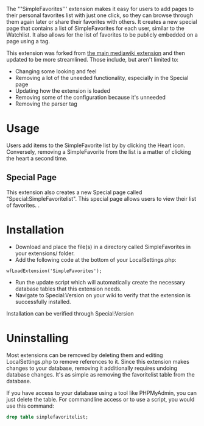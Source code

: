 The '''SimpleFavorites''' extension makes it easy for users to add pages to their personal favorites list with just one click, so they can browse through them again later or share their favorites with others. It creates a new special page that contains a list of SimpleFavorites for each user, similar to the Watchlist. It also allows for the list of favorites to be publicly embedded on a page using a tag.

This extension was forked from
[the main mediawiki extension](https://www.mediawiki.org/wiki/Extension:SimpleFavorites)
and then updated to be more streamlined.  Those include, but aren't limited to:

* Changing some looking and feel
* Removing a lot of the uneeded functionality, especially in the Special page
* Updating how the extension is loaded
* Removing some of the configuration because it's unneeded
* Removing the parser tag

# Usage

Users add items to the SimpleFavorite list by by clicking the Heart icon.  Conversely, removing a SimpleFavorite from the list is a matter of clicking the heart a second time.

## Special Page

This extension also creates a new Special page called "Special:SimpleFavoritelist". This special page allows users to view their list of favorites. .

# Installation

* Download and place the file(s) in a directory called SimpleFavorites in your extensions/ folder.
* Add the following code at the bottom of your LocalSettings.php:

```
wfLoadExtension('SimpleFavorites');
```

* Run the update script which will automatically create the necessary database tables that this extension needs.
* Navigate to Special:Version on your wiki to verify that the extension is successfully installed.

Installation can be verified through Special:Version

# Uninstalling
Most extensions can be removed by deleting them and editing LocalSettings.php to remove references to it. Since this extension makes changes to your database, removing it additionally requires undoing database changes. It's as simple as removing the favoritelist table from the database.

If you have access to your database using a tool like PHPMyAdmin, you can just delete the table. For commandline access or to use a script, you would use this command:

```sql
drop table simplefavoritelist;
```
